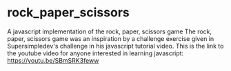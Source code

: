 # rock_paper_scissors
A javascript implementation of the rock, paper, scissors game
The rock, paper, scissors game was an inspiration by a challenge exercise given in Supersimpledev's challenge in his javascript tutorial video.
This is the link to the youtube video for anyone interested in learning javascript: https://youtu.be/SBmSRK3feww
